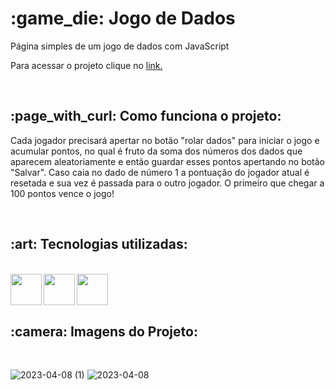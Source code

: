 <h1>:game_die: Jogo de Dados</h1>

<p>Página simples de um jogo de dados com JavaScript</p>
<p>Para acessar o projeto clique no <a href="https://danieldosanjosveleda.github.io/Jogo-de-dados/">link.</a></p>
<br>
<h2>:page_with_curl: Como funciona o projeto:</h2>
<p>Cada jogador precisará apertar no botão "rolar dados" para iniciar o jogo e acumular pontos, no qual é fruto da soma dos números dos dados que aparecem aleatoriamente e então guardar esses pontos apertando no botão "Salvar". Caso caia no dado de número 1 a pontuação do jogador atual é resetada e sua vez é passada para o outro jogador. O primeiro que chegar a 100 pontos vence o jogo!</p>
<br>
<h2>:art: Tecnologias utilizadas:</h2>
<br>
<div>
  <img align="left" heigth="50" width="50" src="https://cdn.jsdelivr.net/gh/devicons/devicon/icons/javascript/javascript-original.svg" />
  <img align="left" heigth="50" width="50" src="https://cdn.jsdelivr.net/gh/devicons/devicon/icons/html5/html5-original.svg" />
  <img align="left" heigth="50" width="50" src="https://cdn.jsdelivr.net/gh/devicons/devicon/icons/css3/css3-original.svg" />
</div>
<br>
<br>
<br>
<h2>:camera: Imagens do Projeto:</h2>
<br>

![2023-04-08 (1)](https://user-images.githubusercontent.com/104016282/230720806-8a5fa1bb-c8a5-45fc-8076-874faedfd5f6.png)
![2023-04-08](https://user-images.githubusercontent.com/104016282/230720813-1aeaf8c2-1585-4cfa-9219-fa1c806329cb.png)

